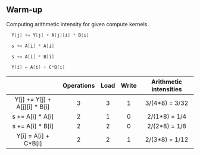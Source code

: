## Warm-up

Computing arithmetic intensity for given compute kernels. 

```C
  Y[j] += Y[j] + A[j][i] * B[i]
```

```C
  s += A[i] * A[i]
```

```C
  s += A[i] * B[i]
```

```C
  Y[i] = A[i] + C*B[i]
```

|   | Operations | Load | Write | Arithmetic intensities |
|:-:|:----------:|:----:|:-----:|:----------------------:|
| Y[j] += Y[j] + A[j][i] * B[i] |      3     |   3  |   1   |     3/(4*8) = 3/32     |
| s += A[i] * A[i] |      2     |   1  |   0   |      2/(1*8) = 1/4     |
| s += A[i] * B[i] |      2     |   2  |   0   |      2/(2*8) = 1/8     |
| Y[i] = A[i] + C*B[i] |      2     |   2  |   1   |     2/(3*8) = 1/12     |
